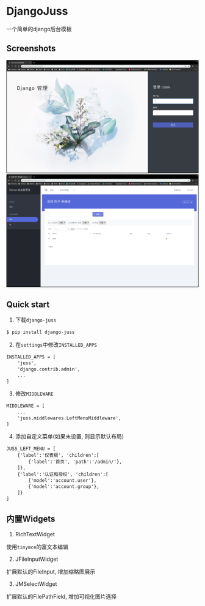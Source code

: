 # DjangoJuss

一个简单的django后台模板

## Screenshots

![Login](./login.png)
![Users](./users.png)


## Quick start

1. 下载`django-juss`

```bash
$ pip install django-juss
```

2. 在`settings`中修改`INSTALLED_APPS`

```
INSTALLED_APPS = [
    'juss',
    'django.contrib.admin',
    ...
]
```

3. 修改`MIDDLEWARE`
```
MIDDLEWARE = [
    ...
    'juss.middlewares.LeftMenuMiddleware',
]
```

4. 添加自定义菜单(如果未设置, 则显示默认布局)

```
JUSS_LEFT_MENU = [
    {'label':'仪表板', 'children':[
        {'label':'首页', 'path':'/admin/'},
    ]},
    {'label':'认证和授权', 'children':[
        {'model':'account.user'},
        {'model':'account.group'},
    ]}
]

```

## 内置Widgets

1. RichTextWidget

使用`tinymce`的富文本编辑

2. JFileInputWidget

扩展默认的FileInput, 增加缩略图展示

3. JMSelectWidget

扩展默认的FilePathField, 增加可视化图片选择
